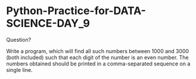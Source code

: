 # Python-Practice-for-DATA-SCIENCE-DAY_9

Question?

Write a program, which will find all such numbers between 1000 and 3000 (both included) such that each digit of the number is an even number. 
The numbers obtained should be printed in a comma-separated sequence on a single line. 
